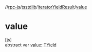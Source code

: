 //[rpc-js](../../../index.md)/[tsstdlib](../index.md)/[IteratorYieldResult](index.md)/[value](value.md)

# value

[js]\
abstract var [value](value.md): [TYield](index.md)
